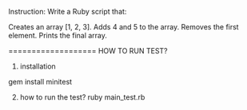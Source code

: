 Instruction:
Write a Ruby script that:

Creates an array [1, 2, 3].
Adds 4 and 5 to the array.
Removes the first element.
Prints the final array.

===================
HOW TO RUN TEST?

1. installation

gem install minitest

2. how to run the test?
   ruby main_test.rb
